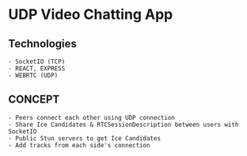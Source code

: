# UDP Video Chatting App
 
## Technologies 
    - SocketIO (TCP)
    - REACT, EXPRESS
    - WEBRTC (UDP)

## CONCEPT
    - Peers connect each other using UDP connection
    - Share Ice Candidates & RTCSessionDescription between users with SocketIO
    - Public Stun servers to get Ice Candidates
    - Add tracks from each side's connection
    
